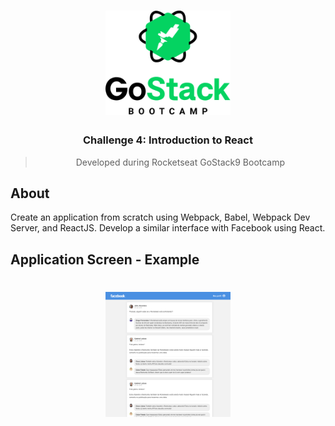 <h1 align="center">
    <img alt="GoStack" src=".github/logo.png" width="200px" />
</h1>

<h3 align="center">
 Challenge 4: Introduction to React
</h3>

<blockquote align="center">Developed during Rocketseat GoStack9 Bootcamp</blockquote>

## About
Create an application from scratch using Webpack, Babel, Webpack Dev Server, and ReactJS. Develop a similar interface with Facebook using React.

## Application Screen - Example

<h1 align="center">
    <img alt="GoStack" src=".github/facebook.png" width="200px" />
</h1>
